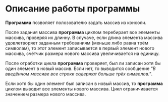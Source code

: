 # Описание работы программы

**Программа** позволяет полозователю задать массив из консоли. 

После задания массива **программа** циклом перебирает все элементы массива, проверяя их длинну. В случаче, если длина элемента массива удовлетворяет заданным требованиям (меньше либо равна трём символам), то этот элемент записывается в первый элемент нового массива, счётчик размера нового массива увеличивается на единицу.

После отработки цикла **программа** проверяет, был ли записан хотя бы один элемент в новый массив. Если нет, то выводится сообщение *"В введённом массиве все строки содержат больше трёх символов."*.

Если хотя бы один элемент был записан в новый массив, то **программа** циклом выводит все элементы нового массива. Цикл ограничивается значением размера нового массива.